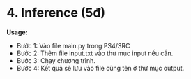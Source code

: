 # 4. Inference (5đ)
**Usage:**
- Bước 1: Vào file main.py trong PS4/SRC
- Bước 2: Thêm file input.txt vào thư mục input nếu cần.
- Bước 3: Chạy chương trình.
- Bước 4: Kết quả sẽ lưu vào file cùng tên ở thư mục output.